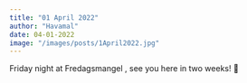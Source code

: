 ```yaml
---
title: "01 April 2022"
author: "Havamal"
date: 04-01-2022
image: "/images/posts/1April2022.jpg"
---
```


Friday night at Fredagsmangel , see you here in two weeks! 🤘